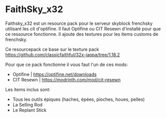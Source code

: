 # FaithSky_x32
 
Faithsky_x32 est un resource pack pour le serveur skyblock frenchsky utilisant les cit d'optifine.
Il faut Optifine ou CIT Resewn d'installé pour que ce ressource fonctionne.
Il ajoute des textures pour les items customs de frenchsky.

Ce resourcepack ce base sur le texture pack https://github.com/classicfaithful/32x-jappa/tree/1.18.2

Pour que ce pack fonctionne il vous faut l'un de ces mods:
 - Optifine | https://optifine.net/downloads
 - CIT Resewn | https://modrinth.com/mod/cit-resewn

Les items inclus sont:
 - Tous les outils épiques (haches, épées, pioches, houes, pelles)
 - La Selling Rod
 - Le Replant Stick
